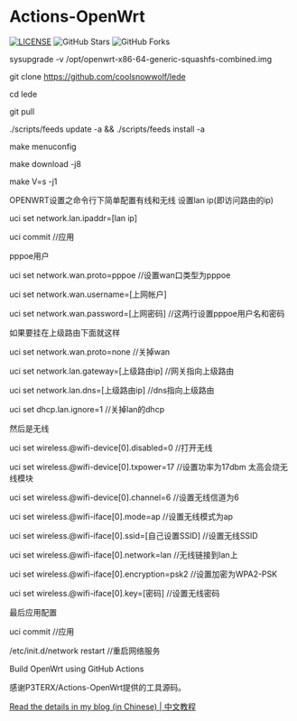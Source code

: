 # Actions-OpenWrt

[![LICENSE](https://img.shields.io/github/license/mashape/apistatus.svg?style=flat-square&label=LICENSE)](https://github.com/allok1985/Actions-OpenWrt/blob/master/LICENSE)
![GitHub Stars](https://img.shields.io/github/stars/allok1985/Actions-OpenWrt.svg?style=flat-square&label=Stars&logo=github)
![GitHub Forks](https://img.shields.io/github/forks/allok1985/Actions-OpenWrt.svg?style=flat-square&label=Forks&logo=github)

sysupgrade -v /opt/openwrt-x86-64-generic-squashfs-combined.img

git clone https://github.com/coolsnowwolf/lede

cd lede

git pull

./scripts/feeds update -a && ./scripts/feeds install -a

make menuconfig

make download -j8

make V=s -j1

OPENWRT设置之命令行下简单配置有线和无线
设置lan ip(即访问路由的ip)

uci set network.lan.ipaddr=[lan ip]

uci commit    //应用

pppoe用户

uci set network.wan.proto=pppoe    //设置wan口类型为pppoe

uci set network.wan.username=[上网帐户]

uci set network.wan.password=[上网密码]    //这两行设置pppoe用户名和密码

如果要挂在上级路由下面就这样

uci set network.wan.proto=none    //关掉wan

uci set network.lan.gateway=[上级路由ip]    //网关指向上级路由

uci set network.lan.dns=[上级路由ip]    //dns指向上级路由

uci set dhcp.lan.ignore=1    //关掉lan的dhcp

然后是无线

uci set wireless.@wifi-device[0].disabled=0    //打开无线

uci set wireless.@wifi-device[0].txpower=17    //设置功率为17dbm 太高会烧无线模块

uci set wireless.@wifi-device[0].channel=6    //设置无线信道为6

uci set wireless.@wifi-iface[0].mode=ap    //设置无线模式为ap

uci set wireless.@wifi-iface[0].ssid=[自己设置SSID]    //设置无线SSID

uci set wireless.@wifi-iface[0].network=lan    //无线链接到lan上

uci set wireless.@wifi-iface[0].encryption=psk2    //设置加密为WPA2-PSK

uci set wireless.@wifi-iface[0].key=[密码]    //设置无线密码

最后应用配置

uci commit    //应用

/etc/init.d/network restart    //重启网络服务

Build OpenWrt using GitHub Actions

感谢P3TERX/Actions-OpenWrt提供的工具源码。

[Read the details in my blog (in Chinese) | 中文教程](https://p3terx.com/archives/build-openwrt-with-github-actions.html)

